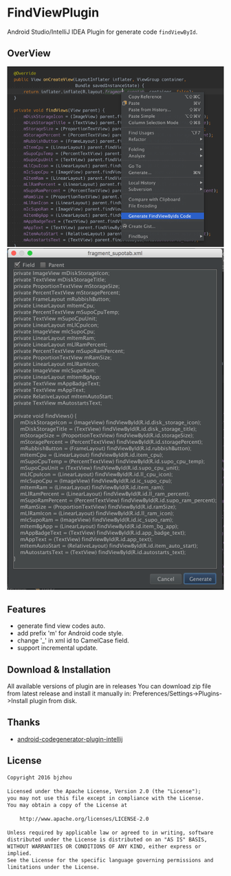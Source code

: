 # FindViewPlugin
Android Studio/IntelliJ IDEA Plugin for generate code `findViewById`.

## OverView
![a](https://github.com/bjzhou/FindViewPlugin/blob/master/screenshots/a.png?raw=true)
![b](https://github.com/bjzhou/FindViewPlugin/blob/master/screenshots/b.png?raw=true)

## Features
* generate find view codes auto.
* add prefix 'm' for Android code style.
* change '_' in xml id to CamelCase field.
* support incremental update.

## Download & Installation
All available versions of plugin are in releases You can download zip file from latest release and install it manually in:
Preferences/Settings->Plugins->Install plugin from disk.

## Thanks
* [android-codegenerator-plugin-intellij](https://github.com/tmorcinek/android-codegenerator-plugin-intellij)

## License
```
Copyright 2016 bjzhou

Licensed under the Apache License, Version 2.0 (the "License");
you may not use this file except in compliance with the License.
You may obtain a copy of the License at

    http://www.apache.org/licenses/LICENSE-2.0

Unless required by applicable law or agreed to in writing, software
distributed under the License is distributed on an "AS IS" BASIS,
WITHOUT WARRANTIES OR CONDITIONS OF ANY KIND, either express or implied.
See the License for the specific language governing permissions and
limitations under the License.
```
